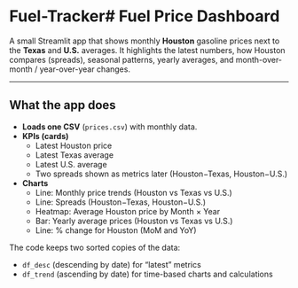 # Fuel-Tracker# Fuel Price Dashboard

A small Streamlit app that shows monthly **Houston** gasoline prices next to the **Texas** and **U.S.** averages. It highlights the latest numbers, how Houston compares (spreads), seasonal patterns, yearly averages, and month-over-month / year-over-year changes.

---

## What the app does

- **Loads one CSV** (`prices.csv`) with monthly data.
- **KPIs (cards)**
  - Latest Houston price
  - Latest Texas average
  - Latest U.S. average
  - Two spreads shown as metrics later (Houston−Texas, Houston−U.S.)
- **Charts**
  - Line: Monthly price trends (Houston vs Texas vs U.S.)
  - Line: Spreads (Houston−Texas, Houston−U.S.)
  - Heatmap: Average Houston price by Month × Year
  - Bar: Yearly average prices (Houston vs Texas vs U.S.)
  - Line: % change for Houston (MoM and YoY)

The code keeps two sorted copies of the data:
- `df_desc` (descending by date) for “latest” metrics
- `df_trend` (ascending by date) for time-based charts and calculations
